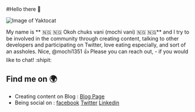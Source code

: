 #Hello there 👋

![Image of Yaktocat](https://octodex.github.com/images/yaktocat.png)

My name is ** :nigeria: :nigeria: Okoh chuks vani (mochi vani) :nigeria: :nigeria:** and I try to be involved in the community through creating content, talking to other developers and participating on Twitter, love eating especially, and sort of an assholes. Nice,
@mochi1351 :+1: Please you can reach out, - if you would like to chat! :shipit:

 

## Find me on :earth_africa:
* Creating content on Blog : [Blog Page](http://google.com)
* Being social on : 
       [facebook](http://google.com)
       [Twitter](http://google.com)
       [Linkedin](http://google.com)
     
   
